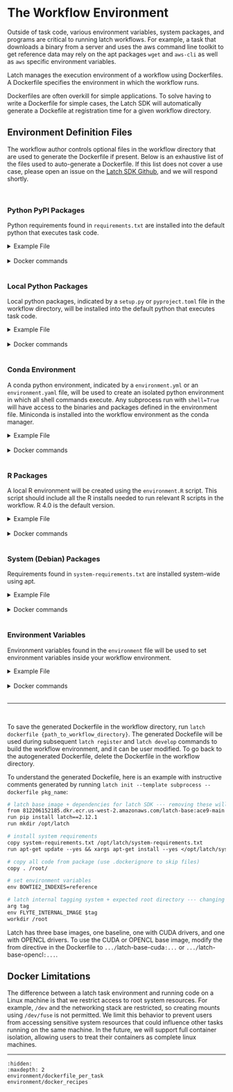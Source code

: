 # The Workflow Environment

Outside of task code, various environment variables, system packages, and programs are critical to running latch workflows. For example, a task that downloads a binary from a server and uses the aws command line toolkit to get reference data may rely on the apt packages `wget` and `aws-cli` as well as `aws` specific environment variables.

Latch manages the execution environment of a workflow using Dockerfiles. A Dockerfile specifies the environment in which the workflow runs.

Dockerfiles are often overkill for simple applications. To solve having to write a Dockerfile for simple cases, the Latch SDK will automatically generate a Dockefile at registration time for a given workflow directory.

## Environment Definition Files

The workflow author controls optional files in the workflow directory that are used to generate the Dockerfile if present. Below is an exhaustive list of the files used to auto-generate a Dockerfile. If this list does not cover a use case, please open an issue on the [Latch SDK Github](https://github.com/latchbio/latch), and we will respond shortly.

<br>

### Python PyPI Packages
Python requirements found in `requirements.txt` are installed into the default python that executes task code.

<details>
<summary>Example File</summary>

```
boto3==1.20.24
boto3-stubs[s3,sts,sns,ses,logs]
kubernetes
awscli==1.22.24
```
</details>
<br />

<details>
<summary>Docker commands</summary>

```Dockerfile
copy requirements.txt /opt/latch/requirements.txt
run pip install --requirement /opt/latch/requirements.txt
```
</details>
<br />

### Local Python Packages
Local python packages, indicated by a `setup.py` or `pyproject.toml` file in the workflow directory, will be installed into the default python that executes task code.

<details>
<summary>Example File</summary>

```python
from setuptools import find_packages, setup

setup(
    name="latch",
    version="v2.12.1",
    author_email="kenny@latch.bio",
    description="The Latchbio SDK",
    packages=find_packages(),
    include_package_data=True,
    python_requires=">=3.8",
    entry_points={
        "console_scripts": [
            "latch=latch_cli.main:main",
        ]
    },
    install_requires=[
        "awscli==1.25.22",
    ],
    classifiers=[
        "Programming Language :: Python :: 3.10",
    ],
)
```
</details>
<br />

<details>
<summary>Docker commands</summary>

```Dockerfile
run pip install --editable /root/
```
</details>
<br />

### Conda Environment
A conda python environment, indicated by a `environment.yml` or an `environment.yaml` file, will be used to create an isolated python environment in which all shell commands execute. Any subprocess run with `shell=True` will have access to the binaries and packages defined in the environment file. Miniconda is installed into the workflow environment as the conda manager.

<details>
<summary>Example File</summary>

```yaml
name: env-name
channels:
  - conda-forge
  - defaults
dependencies:
  - python=3.7
  - codecov
variables:
  VAR1: valueA
  VAR2: valueB
```
</details>
<br />

<details>
<summary>Docker commands</summary>

```Dockerfile
env CONDA_DIR /opt/conda
env PATH=$CONDA_DIR/bin:$PATH
run apt-get update --yes && \
    apt-get install --yes curl && \
    curl -O https://repo.anaconda.com/miniconda/Miniconda3-latest-Linux-x86_64.sh && \
    mkdir /root/.conda && \
    # docs for -b and -p flags: https://docs.anaconda.com/anaconda/install/silent-mode/#linux-macos
    bash Miniconda3-latest-Linux-x86_64.sh -b -p /opt/conda && \
    rm -f Miniconda3-latest-Linux-x86_64.sh && \
    conda init bash
copy environment.yml /opt/latch/environment.yml
run conda env create --file /opt/latch/environment.yml --name workflow
shell ["conda", "run", "--name", "workflow", "/bin/bash", "-c"]
run pip install --upgrade latch
```
</details>
<br />

### R Packages
A local R environment will be created using the `environment.R` script. This script should include all the R installs needed to run relevant R scripts in the workflow. R 4.0 is the default version.

<details>
<summary>Example File</summary>

```R
install.packages("RCurl")
install.packages("BiocManager")
BiocManager::install("S4Vectors")
```
</details>
<br />

<details>
<summary>Docker commands</summary>

```Dockerfile
run apt-get update --yes && \
    apt-get install --yes software-properties-common && \
    add-apt-repository "deb http://cloud.r-project.org/bin/linux/debian buster-cran40/" && \
    apt-get install --yes r-base r-base-dev libxml2-dev libcurl4-openssl-dev libssl-dev wget
copy environment.R /opt/latch/environment.R
run Rscript /opt/latch/environment.R
```
</details>
<br />

### System (Debian) Packages
Requirements found in `system-requirements.txt` are installed system-wide using apt.

<details>
<summary>Example File</summary>

```
autoconf
samtools
```
</details>
<br />


<details>
<summary>Docker commands</summary>

```Dockerfile
copy system-requirements.txt /opt/latch/system-requirements.txt
run apt-get update --yes && xargs apt-get install --yes </opt/latch/system-requirements.txt
```
</details>
<br />

### Environment Variables
Environment variables found in the `environment` file will be used to set environment variables inside your workflow environment.

<details>
<summary>Example File</summary>

```
BOWTIE2_INDEXES=reference
PATH="$PATH:/root/bowtie2"
```
</details>
<br />

<details>
<summary>Docker commands</summary>

```Dockerfile
env {line1}
env {line2}
...
```
</details>
<br />

---
<br>

To save the generated Dockerfile in the workflow directory, run `latch dockerfile {path_to_workflow_directory}`. The generated Dockefile will be used during subsequent `latch register` and `latch develop` commands to build the workflow environment, and it can be user modified. To go back to the autogenerated Dockerfile, delete the Dockerfile in the workflow directory.

To understand the generated Dockefile, here is an example with instructive comments generated by running `latch init --template subprocess --dockerfile pkg_name`:

```Dockerfile
# latch base image + dependencies for latch SDK --- removing these will break the workflow
from 812206152185.dkr.ecr.us-west-2.amazonaws.com/latch-base:ace9-main
run pip install latch==2.12.1
run mkdir /opt/latch

# install system requirements
copy system-requirements.txt /opt/latch/system-requirements.txt
run apt-get update --yes && xargs apt-get install --yes </opt/latch/system-requirements.txt

# copy all code from package (use .dockerignore to skip files)
copy . /root/

# set environment variables
env BOWTIE2_INDEXES=reference

# latch internal tagging system + expected root directory --- changing these lines will break the workflow
arg tag
env FLYTE_INTERNAL_IMAGE $tag
workdir /root
```

Latch has three base images, one baseline, one with CUDA drivers, and one with OPENCL drivers. To use the CUDA or OPENCL base image, modify the from directive in the Dockerfile to `.../`latch-base-cuda`:...` or `.../`latch-base-opencl`:...`.

## Docker Limitations

The difference between a latch task environment and running code on a Linux machine is that we restrict access to root system resources. For example, `/dev` and the networking stack are restricted, so creating mounts using `/dev/fuse` is not permitted. We limit this behavior to prevent users from accessing sensitive system resources that could influence other tasks running on the same machine. In the future, we will support full container isolation, allowing users to treat their containers as complete linux machines.


---

```{toctree}
:hidden:
:maxdepth: 2
environment/dockerfile_per_task
environment/docker_recipes
```
